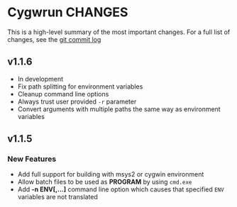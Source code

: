 # Cygwrun CHANGES

This is a high-level summary of the most important changes.
For a full list of changes, see the [git commit log][log]

  [log]: https://github.com/mturk/cygwrun/commits/


## v1.1.6

 * In development
 * Fix path splitting for environment variables
 * Cleanup command line options
 * Always trust user provided `-r` parameter
 * Convert arguments with multiple paths the same way as environment variables

## v1.1.5


### New Features
 * Add full support for building with msys2 or cygwin environment
 * Allow batch files to be used as **PROGRAM**
   by using `cmd.exe`
 * Add **-n ENV[,...]** command line option which causes
   that specified `ENV` variables are not translated
